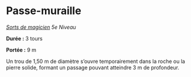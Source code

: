 # Passe-muraille


*[Sorts de magicien](../Sorts_de_magicien.md) 5e Niveau*

**Durée :** 3 tours

**Portée :** 9 m

Un trou de 1,50 m de diamètre s’ouvre temporairement dans la roche ou la
pierre solide, formant un passage pouvant atteindre 3 m de profondeur.